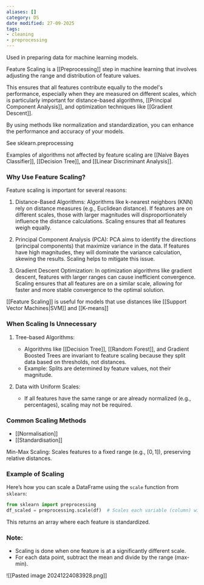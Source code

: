 ```yaml
---
aliases: []
category: DS
date modified: 27-09-2025
tags:
- cleaning
- preprocessing
---
```

Used in preparing data for machine learning models. 

Feature Scaling is a [[Preprocessing]] step in machine learning that involves adjusting the range and distribution of feature values. 

This ensures that all features contribute equally to the model's performance, especially when they are measured on different scales, which is particularly important for distance-based algorithms, [[Principal Component Analysis]], and optimization techniques like [[Gradient Descent]]. 

By using methods like normalization and standardization, you can enhance the performance and accuracy of your models.

See sklearn.preprocessing

Examples of algorithms not affected by feature scaling are [[Naive Bayes Classifier]], [[Decision Tree]], and [[Linear Discriminant Analysis]].
### Why Use Feature Scaling?
Feature scaling is important for several reasons:

1. Distance-Based Algorithms: Algorithms like k-nearest neighbors (KNN) rely on distance measures (e.g., Euclidean distance). If features are on different scales, those with larger magnitudes will disproportionately influence the distance calculations. Scaling ensures that all features weigh equally.

2. Principal Component Analysis (PCA): PCA aims to identify the directions (principal components) that maximize variance in the data. If features have high magnitudes, they will dominate the variance calculation, skewing the results. Scaling helps to mitigate this issue.

3. Gradient Descent Optimization: In optimization algorithms like gradient descent, features with larger ranges can cause inefficient convergence. Scaling ensures that all features are on a similar scale, allowing for faster and more stable convergence to the optimal solution.

[[Feature Scaling]] is useful for models that use distances like [[Support Vector Machines|SVM]] and [[K-means]]
### When Scaling Is Unnecessary

1. Tree-based Algorithms:
    - Algorithms like [[Decision Tree]], [[Random Forest]], and Gradient Boosted Trees are invariant to feature scaling because they split data based on thresholds, not distances.
    - Example: Splits are determined by feature values, not their magnitude.
      
2. Data with Uniform Scales:
    - If all features have the same range or are already normalized (e.g., percentages), scaling may not be required.

### Common Scaling Methods
- [[Normalisation]]
- [[Standardisation]]

Min-Max Scaling: Scales features to a fixed range (e.g., $[0, 1]$), preserving relative distances.
### Example of Scaling
Here’s how you can scale a DataFrame using the `scale` function from `sklearn`:

```python
from sklearn import preprocessing
df_scaled = preprocessing.scale(df)  # Scales each variable (column) with respect to itself
```

This returns an array where each feature is standardized.

### Note:
- Scaling is done when one feature is at a significantly different scale.
- For each data point, subtract the mean and divide by the range (max-min).

![[Pasted image 20241224083928.png]]